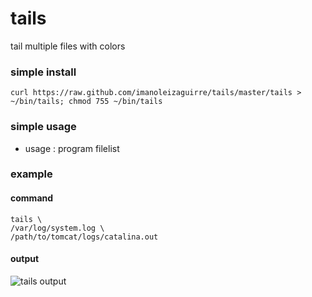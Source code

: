 tails
=====

tail multiple files with colors

### simple install

    curl https://raw.github.com/imanoleizaguirre/tails/master/tails > ~/bin/tails; chmod 755 ~/bin/tails

### simple usage
* usage : program filelist

### example
#### command

    tails \
    /var/log/system.log \ 
    /path/to/tomcat/logs/catalina.out

#### output
![tails output](https://raw.github.com/imanoleizaguirre/tails/master/doc/tails-screenshot01.png)

